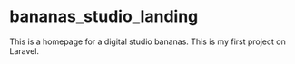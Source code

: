 # bananas_studio_landing
This is a homepage for a digital studio bananas. This is my first project on Laravel.
